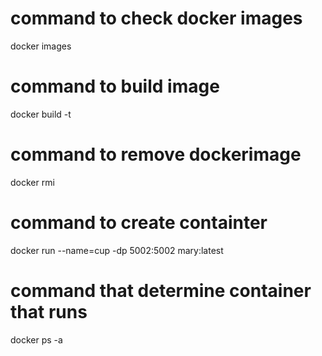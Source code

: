 # command to check docker images
docker images
# command to build image
docker build -t <imagename>
# command to remove dockerimage
docker rmi <imageid>
# command to create containter
 docker run --name=cup -dp 5002:5002 mary:latest
 # command that determine container that runs
  docker ps -a